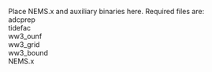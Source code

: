 Place NEMS.x and auxiliary binaries here. Required files are:  
adcprep  
tidefac  
ww3_ounf  
ww3_grid  
ww3_bound  
NEMS.x
